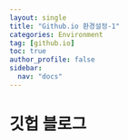 ```yaml
---
layout: single
title: "Github.io 환경설정-1"
categories: Environment
tag: [github.io]
toc: true
author_profile: false
sidebar:
  nav: "docs"
---
```


# 깃헙 블로그 

